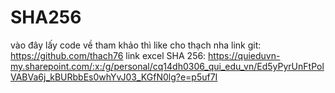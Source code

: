 # SHA256
vào đây lấy code về tham khảo thì like cho thạch nha link git: https://github.com/thach76
link excel SHA 256: https://quieduvn-my.sharepoint.com/:x:/g/personal/cq14dh0306_qui_edu_vn/Ed5yPyrUnFtPolVABVa6j_kBURbbEs0whYvJ03_KGfN0lg?e=p5uf7I
